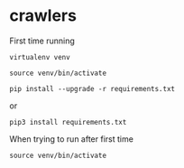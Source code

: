# crawlers

First time running
```
virtualenv venv

source venv/bin/activate
```
```
pip install --upgrade -r requirements.txt
```
or
```
pip3 install requirements.txt
```

When trying to run after first time
```
source venv/bin/activate
```
